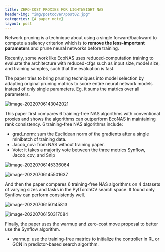 ```yaml
---
title: ZERO-COST PROXIES FOR LIGHTWEIGHT NAS
header-img: "img/postcover/post02.jpg"
categories: [A paper note]
layout: post
---
```


Network pruning is a technique about using a single forward/backward to compute a saliency criterion which is to **remove the less-important parameters** and prune neural networks before training.

Recently, some work like EcoNAS uses reduced-computation training to evaluate the architecture with reduced-cfgs such as input size, model size, and training samples, such that the evaluation is fast.

The paper tries to bring pruning techniques into model selection by adapting original pruning matrics to score entire neural network models instead of only single parameters. Eg, it sums the matrics over all parameters.

![image-20220706143042021](https://github.com/NLGithubWP/tech-notebook/raw/master/img/a_img_store/image-20220706143042021.png)

This paper first compares 6 training-free NAS algorithms with conventional proxies and shows the algorithms can outperform EcoNAS in maintaining rank consistency.  6 training-free NAS algorithms include:

- grad_norm: sum the Euclidean norm of the gradients after a single minibatch of training data.
- Jacob_cov: from NAS without training paper. 
- Vote: it takes a majority vote between the three metrics Synflow, Jacob_cov, and Snip

![image-20220706145336064](https://github.com/NLGithubWP/tech-notebook/raw/master/img/a_img_store/image-20220706145336064.png)

![image-20220706145501637](https://github.com/NLGithubWP/tech-notebook/raw/master/img/a_img_store/image-20220706145501637.png)

And then the paper compares 6 training-free NAS algorithms on 4 datasets of varying sizes and tasks in the PytTorchCV search space. It found only Synflow can perform consistently well.

![image-20220706150145813](https://github.com/NLGithubWP/tech-notebook/raw/master/img/a_img_store/image-20220706150145813.png)

![image-20220706150317084](https://github.com/NLGithubWP/tech-notebook/raw/master/img/a_img_store/image-20220706150317084.png)

Finally, the paper uses the warmup and zero-cost move proposal to better use the Synflow algorithm.

- warmup: use the training-free matrics to initialize the controller in RL or GCN in predictor-based search algorithm.
